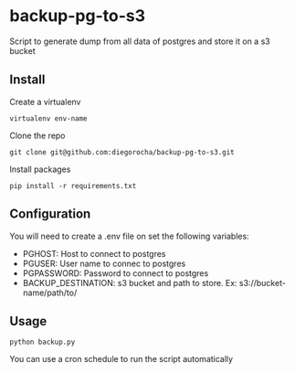 # backup-pg-to-s3

Script to generate dump from all data of postgres and store it on a s3 bucket

## Install

Create a virtualenv

```
virtualenv env-name
```

Clone the repo

```
git clone git@github.com:diegorocha/backup-pg-to-s3.git
```

Install packages

```
pip install -r requirements.txt
```

## Configuration

You will need to create a .env file on set the following variables:
 * PGHOST: Host to connect to postgres
 * PGUSER: User name to connec to postgres
 * PGPASSWORD: Password to connect to postgres
 * BACKUP_DESTINATION: s3 bucket and path to store. Ex: s3://bucket-name/path/to/

## Usage

```
python backup.py
```

You can use a cron schedule to run the script automatically
